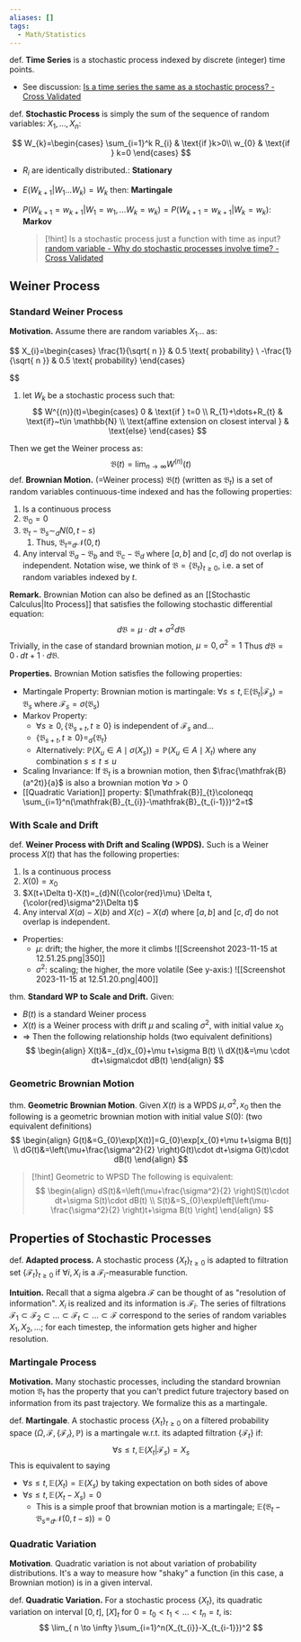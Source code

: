```yaml
---
aliases: []
tags:
  - Math/Statistics
---
```


def. **Time Series** is a stochastic process indexed by discrete (integer) time points.
- See discussion: [Is a time series the same as a stochastic process? - Cross Validated](https://stats.stackexchange.com/questions/126791/is-a-time-series-the-same-as-a-stochastic-process)

def. **Stochastic Process** is simply the sum of the sequence of random variables: $X_{1},\dots,X_{n}$:

$$
W_{k}=\begin{cases}
\sum_{i=1}^k R_{i} & \text{if }k>0\\
w_{0} & \text{if } k=0
\end{cases}
$$

- $R_{i}$ are identically distributed.: **Stationary**
- $E(W_{k+1}|W_{1}\dots W_{k})=W_{k}$ then: **Martingale**
- $P(W_{k+1}=w_{k+1}|W_{1}=w_{1},\dots W_{k}=w_{k})=P(W_{k+1}=w_{k+1}|W_{k}=w_{k})$: **Markov**

  > [!hint] Is a stochastic process just a function with time as input?
  > [random variable - Why do stochastic processes involve time? - Cross Validated](https://stats.stackexchange.com/a/448280)

## Weiner Process

### Standard Weiner Process

**Motivation.** Assume there are random variables $X_{1}\dots$ as:

$$
   X_{i}=\begin{cases}
   \frac{1}{\sqrt{ n }} & 0.5 \text{ probability} \\
   -\frac{1}{\sqrt{ n }} & 0.5 \text{ probability}
   \end{cases}

   
$$

1. let $W_{k}$ be a stochastic process such that:
$$
W^{(n)}(t)=\begin{cases}
0 & \text{if } t=0 \\
R_{1}+\dots+R_{t} & \text{if}~t\in \mathbb{N} \\
\text{affine extension on closest interval } & \text{else}
\end{cases}
$$

Then we get the Weiner process as:
$$
\mathfrak{B}(t)=\lim_{ n \to \infty } W^{(n)}(t)
$$
def. **Brownian Motion.** (=Weiner process) $\mathfrak{B}(t)$ (written as $\mathfrak{B}_{t}$) is a set of random variables continuous-time indexed and has the following properties:
1. Is a continuous process
2. $\mathfrak{B}_{0}=0$
3. $\mathfrak{B}_{t}-\mathfrak{B}_{s}\sim_{d}N(0,t-s)$
	1. Thus, $\mathfrak{B}_{t}=_{d}\mathcal{N}(0,t)$
4. Any interval $\mathfrak{B}_{a}-\mathfrak{B}_{b}$ and $\mathfrak{B}_{c}-\mathfrak{B}_{d}$ where $[a,b]$ and $[c,d]$ do not overlap is independent.
Notation wise, we think of $\mathfrak{B}=\{ \mathfrak{B}_{t} \}_{t\geq 0}$, i.e. a set of random variables indexed by $t$.

**Remark.** Brownian Motion can also be defined as an [[Stochastic Calculus|Ito Process]] that satisfies the following stochastic differential equation:
$$
d\mathfrak{B}=\mu \cdot dt+\sigma^2 d\mathfrak{B}
$$
Trivially, in the case of standard brownian motion, $\mu=0,\sigma^2=1$ Thus $d\mathfrak{B}=0\cdot dt+1\cdot d\mathfrak{B}$.

**Properties.** Brownian Motion satisfies the following properties:
- Martingale Property: Brownian motion is martingale: $\forall s\leq t,\mathbb{E}(\mathfrak{B}_{t}|\mathcal{F}_{s})=\mathfrak{B}_{s}$ where $\mathcal{F}_{s}=\sigma(\mathfrak{B}_{s})$
- Markov Property:
	- $\forall s\geq 0,\{ \mathfrak{B}_{s+t},t\geq 0 \}$ is independent of $\mathcal{F}_{s}$ and…
	- $\{ \mathfrak{B}_{s+t},t\geq 0 \}=_{d}\{ \mathfrak{B}_{t} \}$
	- Alternatively: $\mathbb{P}(X_{u} \in A\mid \sigma(X_{s}))=\mathbb{P}(X_{u} \in A\mid X_{t})$ where any combination $s\leq t\leq u$
- Scaling Invariance: If $\mathfrak{B}_{t}$ is a brownian motion, then $\frac{\mathfrak{B}(a^2t)}{a}$ is also a brownian motion $\forall a>0$
- [[Quadratic Variation]] property: $[\mathfrak{B}]_{t}\coloneqq \sum_{i=1}^n(\mathfrak{B}_{t_{i}}-\mathfrak{B}_{t_{i-1}})^2=t$
### With Scale and Drift
def. **Weiner Process with Drift and Scaling (WPDS).** Such is a Weiner process $X(t)$ that has the following properties:
1. Is a continuous process
2. $X(0)=x_{0}$
3. $X(t+\Delta t)-X(t)=_{d}N({\color{red}\mu} \Delta t,{\color{red}\sigma^2}\Delta t)$
4. Any interval $X(a)-X(b)$ and $X(c)-X(d)$ where $[a,b]$ and $[c,d]$ do not overlap is independent.
- Properties:
	- $\mu$: drift; the higher, the more it climbs ![[Screenshot 2023-11-15 at 12.51.25.png|350]]
	- $\sigma^2$: scaling; the higher, the more volatile (See y-axis:) ![[Screenshot 2023-11-15 at 12.51.20.png|400]]

thm. **Standard WP to Scale and Drift.** Given:
- $B(t)$ is a standard Weiner process
- $X(t)$ is a Weiner process with drift $\mu$ and scaling $\sigma^2$, with initial value $x_{0}$
- ⇒ Then the following relationship holds (two equivalent definitions)
$$
\begin{align}
X(t)&=_{d}x_{0}+\mu t+\sigma B(t) \\
dX(t)&=\mu \cdot dt+\sigma\cdot dB(t)
\end{align}
$$
### Geometric Brownian Motion

thm. **Geometric Brownian Motion**. Given $X(t)$ is a WPDS $\mu,\sigma^2,x_{0}$ then the following is a geometric brownian motion with initial value $S(0)$: (two equivalent definitions)
$$
\begin{align}
G(t)&=G_{0}\exp[X(t)]=G_{0}\exp[x_{0}+\mu t+\sigma B(t)] \\
dG(t)&=\left(\mu+\frac{\sigma^2}{2} \right)G(t)\cdot dt+\sigma G(t)\cdot dB(t)
\end{align}
$$
> [!hint] Geometric to WPSD
> The following is equivalent:
$$
\begin{align}
dS(t)&=\left(\mu+\frac{\sigma^2}{2} \right)S(t)\cdot dt+\sigma S(t)\cdot dB(t) \\
S(t)&=S_{0}\exp\left[\left(\mu-\frac{\sigma^2}{2} \right)t+\sigma B(t) \right]
\end{align}
$$
## Properties of Stochastic Processes

def. **Adapted process.** A stochastic process $\{ X_{t} \}_{t\geq 0}$ is adapted to filtration set $\{ \mathcal{F}_{t} \}_{t\geq 0}$ if $\forall i,X_{i}$ is a $\mathcal{F}_{i}$-measurable function.

**Intuition.** Recall that a sigma algebra $\mathcal{F}$ can be thought of as "resolution of information". $X_{i}$ is realized and its information is $\mathcal{F}_{i}$. The series of filtrations $\mathcal{F}_{1}\subset \mathcal{F}_{2}\subset\dots \subset \mathcal{F}_{t}\subset\dots \subset \mathcal{F}$ correspond to the series of random variables $X_{1},X_{2},\dots$; for each timestep, the information gets higher and higher resolution.
### Martingale Process

**Motivation.** Many stochastic processes, including the standard brownian motion $\mathfrak{B}_{t}$ has the property that you can't predict future trajectory based on information from its past trajectory. We formalize this as a martingale.

def. **Martingale**. A stochastic process $\{ X_{t} \}_{t\geq 0}$ on a filtered probability space $(\Omega,\mathcal{F},\{ \mathcal{F_{t}} \}, \mathbb{P})$ is a martingale w.r.t. its adapted filtration $\{ \mathcal{F}_{t} \}$ if:
$$
\forall s\leq t,\mathbb{E}(X_{t}|\mathcal{F}_{s})=X_{s}
$$
This is equivalent to saying
- $\forall s\leq t,\mathbb{E}(X_{t})=\mathbb{E}(X_{s})$ by taking expectation on both sides of above
- $\forall s\leq t,\mathbb{E}(X_{t}-X_{s})=0$
	- This is a simple proof that brownian motion is a martingale; $\mathbb{E}(\mathfrak{B}_{t}-\mathfrak{B}_{s}=_{d}\mathcal{N}(0,t-s))=0$

### Quadratic Variation

**Motivation**. Quadratic variation is not about variation of probability distributions. It's a way to measure how "shaky" a function (in this case, a Brownian motion) is in a given interval.

def. **Quadratic Variation.** For a stochastic process $\{ X_{t} \}$, its quadratic variation on interval $[0,t]$, $[X]_{t}$ for $0=t_{0}<t_{1}<\dots<t_{n}=t$, is:
$$
\lim_{ n \to \infty }\sum_{i=1}^n(X_{t_{i}}-X_{t_{i-1}})^2
$$
